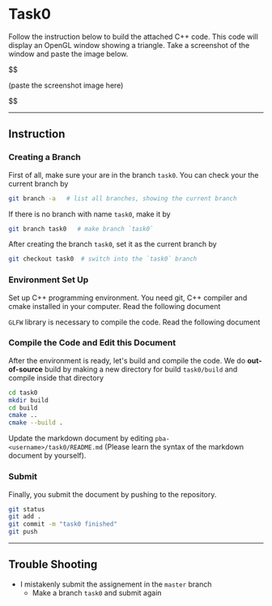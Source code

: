 # Task0

Follow the instruction below to build the attached C++ code. This code will display an OpenGL window showing a triangle.  Take a screenshot of the window and paste the image below.  

$$$$$$

(paste the screenshot image here)

$$$$$$


----
## Instruction 

### Creating a Branch
First of all, make sure your are in the branch `task0`.  You can check your the current branch by

```bash
git branch -a   # list all branches, showing the current branch 
```

If there is no branch with name `task0`, make it by

```bash
git branch task0   # make branch `task0`
```

After creating the branch `task0`, set it as the current branch by

```bash
git checkout task0  # switch into the `task0` branch
```

### Environment Set Up
Set up C++ programming environment. You need git, C++ compiler and cmake installed in your computer. Read the following document 


`GLFW` library is necessary to compile the code. Read the following document


### Compile the Code and Edit this Document
After the environment is ready, let's build and compile the code. We do **out-of-source** build by making a new directory for build `task0/build` and compile inside that directory
```bash
cd task0
mkdir build
cd build
cmake .. 
cmake --build .
```
Update the markdown document by editing `pba-<username>/task0/README.md` (Please learn the syntax of the markdown document by yourself).  


### Submit
Finally, you submit the document by pushing to the repository. 

```bash
git status
git add .
git commit -m "task0 finished"
git push
```

----
## Trouble Shooting

- I mistakenly submit the assignement in the `master` branch
  - Make a branch `task0` and submit again








